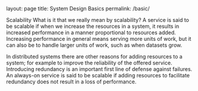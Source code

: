 layout: page
title: System Design Basics
permalink: /basic/



Scalability
What is it that we really mean by scalability? 
A service is said to be scalable if when we increase the resources in a system, it results in increased performance in a manner proportional to resources added. 
Increasing performance in general means serving more units of work, but it can also be to handle larger units of work, such as when datasets grow.

In distributed systems there are other reasons for adding resources to a system; for example to improve the reliability of the offered service. Introducing redundancy is an important first line of defense against failures. An always-on service is said to be scalable if adding resources to facilitate redundancy does not result in a loss of performance.
